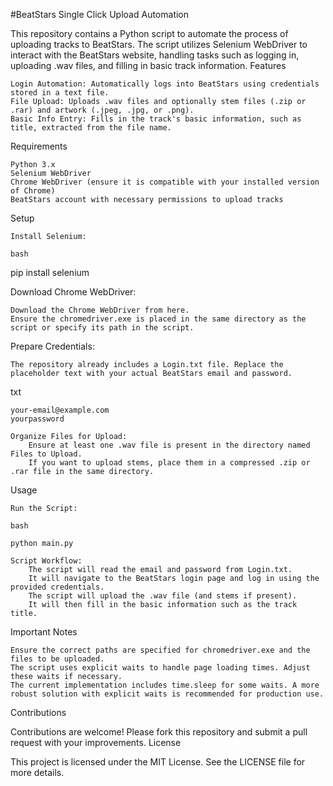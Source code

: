 #BeatStars Single Click Upload Automation

This repository contains a Python script to automate the process of uploading tracks to BeatStars. The script utilizes Selenium WebDriver to interact with the BeatStars website, handling tasks such as logging in, uploading .wav files, and filling in basic track information.
Features

    Login Automation: Automatically logs into BeatStars using credentials stored in a text file.
    File Upload: Uploads .wav files and optionally stem files (.zip or .rar) and artwork (.jpeg, .jpg, or .png).
    Basic Info Entry: Fills in the track's basic information, such as title, extracted from the file name.

Requirements

    Python 3.x
    Selenium WebDriver
    Chrome WebDriver (ensure it is compatible with your installed version of Chrome)
    BeatStars account with necessary permissions to upload tracks

Setup

    Install Selenium:

    bash

pip install selenium

Download Chrome WebDriver:

    Download the Chrome WebDriver from here.
    Ensure the chromedriver.exe is placed in the same directory as the script or specify its path in the script.

Prepare Credentials:

    The repository already includes a Login.txt file. Replace the placeholder text with your actual BeatStars email and password.

txt

    your-email@example.com
    yourpassword

    Organize Files for Upload:
        Ensure at least one .wav file is present in the directory named Files to Upload.
        If you want to upload stems, place them in a compressed .zip or .rar file in the same directory.

Usage

    Run the Script:

    bash

    python main.py

    Script Workflow:
        The script will read the email and password from Login.txt.
        It will navigate to the BeatStars login page and log in using the provided credentials.
        The script will upload the .wav file (and stems if present).
        It will then fill in the basic information such as the track title.

Important Notes

    Ensure the correct paths are specified for chromedriver.exe and the files to be uploaded.
    The script uses explicit waits to handle page loading times. Adjust these waits if necessary.
    The current implementation includes time.sleep for some waits. A more robust solution with explicit waits is recommended for production use.

Contributions

Contributions are welcome! Please fork this repository and submit a pull request with your improvements.
License

This project is licensed under the MIT License. See the LICENSE file for more details.
